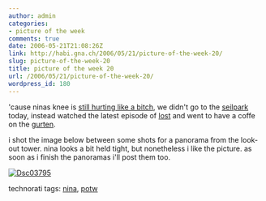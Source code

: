 ```yaml
---
author: admin
categories:
- picture of the week
comments: true
date: 2006-05-21T21:08:26Z
link: http://habi.gna.ch/2006/05/21/picture-of-the-week-20/
slug: picture-of-the-week-20
title: picture of the week 20
url: /2006/05/21/picture-of-the-week-20/
wordpress_id: 180
---
```


'cause ninas knee is [still hurting like a bitch](http://en-en.finisherclip.de/index.php?startnr=18248&event=bern_06), we didn't go to the [seilpark](http://seilpark.ch/) today, instead watched the latest episode of [lost](http://abc.go.com/primetime/lost/) and went to have a coffe on the [gurten](http://www.gurtenpark.ch/gurten).
  
i shot the image below between some shots for a panorama from the look-out tower. nina looks a bit held tight, but nonetheless i like the picture. as soon as i finish the panoramas i'll post them too.



[![Dsc03795](http://habi.gna.ch/blog/images/DSC03795-tm.jpg)](http://habi.gna.ch/blog/images/DSC03795.jpg)





technorati tags: [nina](http://www.technorati.com/tag/nina), [potw](http://www.technorati.com/tag/potw)
